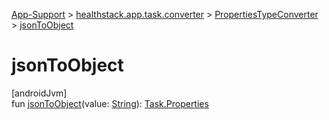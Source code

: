 
[App-Support](../../../index.html) > [healthstack.app.task.converter](../index.html) > [PropertiesTypeConverter](index.html) > [jsonToObject](json-to-object.html)



# jsonToObject



[androidJvm]\
fun [jsonToObject](json-to-object.html)(value: [String](https://kotlinlang.org/api/latest/jvm/stdlib/kotlin/-string/index.html)): [Task.Properties](../../healthstack.app.task.entity/-task/-properties/index.html)




